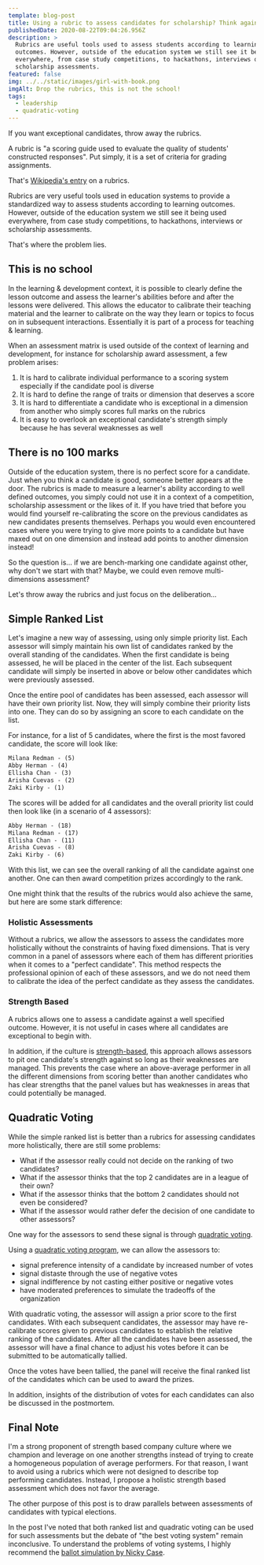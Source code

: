```yaml
---
template: blog-post
title: Using a rubric to assess candidates for scholarship? Think again.
publishedDate: 2020-08-22T09:04:26.956Z
description: >
  Rubrics are useful tools used to assess students according to learning
  outcomes. However, outside of the education system we still see it being used
  everywhere, from case study competitions, to hackathons, interviews or
  scholarship assessments. 
featured: false
img: ../../static/images/girl-with-book.png
imgAlt: Drop the rubrics, this is not the school!
tags:
  - leadership
  - quadratic-voting
---
```

If you want exceptional candidates, throw away the rubrics. 

A rubric is "a scoring guide used to evaluate the quality of students' constructed responses". Put simply, it is a set of criteria for grading assignments.

That's [Wikipedia's entry](https://en.wikipedia.org/wiki/Rubric_(academic)) on a rubrics. 

Rubrics are very useful tools used in education systems to provide a standardized way to assess students according to learning outcomes. However, outside of the education system we still see it being used everywhere, from case study competitions, to hackathons, interviews or scholarship assessments. 

That's where the problem lies.

## This is no school

In the learning & development context, it is possible to clearly define the lesson outcome and assess the learner's abilities before and after the lessons were delivered. This allows the educator to calibrate their teaching material and the learner to calibrate on the way they learn or topics to focus on in subsequent interactions. Essentially it is part of a process for teaching & learning.

When an assessment matrix is used outside of the context of learning and development, for instance for scholarship award assessment, a few problem arises:

1. It is hard to calibrate individual performance to a scoring system especially if the candidate pool is diverse
1. It is hard to define the range of traits or dimension that deserves a score
1. It is hard to differentiate a candidate who is exceptional in a dimension from another who simply scores full marks on the rubrics
1. It is easy to overlook an exceptional candidate's strength simply because he has several weaknesses as well

## There is no 100 marks

Outside of the education system, there is no perfect score for a candidate. Just when you think a candidate is good, someone better appears at the door. The rubrics is made to measure a learner's ability according to well defined outcomes, you simply could not use it in a context of a competition, scholarship assessment or the likes of it. If you have tried that before you would find yourself re-calibrating the score on the previous candidates as new candidates presents themselves. Perhaps you would even encountered cases where you were trying to give more points to a candidate but have maxed out on one dimension and instead add points to another dimension instead!

So the question is... if we are bench-marking one candidate against other, why don't we start with that? Maybe, we could even remove multi-dimensions assessment? 

Let's throw away the rubrics and just focus on the deliberation...

## Simple Ranked List

Let's imagine a new way of assessing, using only simple priority list. Each assessor will simply maintain his own list of candidates ranked by the overall standing of the candidates. When the first candidate is being assessed, he will be placed in the center of the list. Each subsequent candidate will simply be inserted in above or below other candidates which were previously assessed.

Once the entire pool of candidates has been assessed, each assessor will have their own priority list. Now, they will simply combine their priority lists into one. They can do so by assigning an score to each candidate on the list. 

For instance, for a list of 5 candidates, where the first is the most favored candidate, the score will look like:

```txt
Milana Redman - (5)
Abby Herman - (4)
Ellisha Chan - (3)
Arisha Cuevas - (2)
Zaki Kirby - (1)
```

The scores will be added for all candidates and the overall priority list could then look like (in a scenario of 4 assessors): 


```txt
Abby Herman - (18)
Milana Redman - (17)
Ellisha Chan - (11)
Arisha Cuevas - (8)
Zaki Kirby - (6)
```

With this list, we can see the overall ranking of all the candidate against one another. One can then award competition prizes accordingly to the rank. 

One might think that the results of the rubrics would also achieve the same, but here are some stark difference: 

### Holistic Assessments

Without a rubrics, we allow the assessors to assess the candidates more holistically without the constraints of having fixed dimensions. That is very common in a panel of assessors where each of them has different priorities when it comes to a "perfect candidate". This method respects the professional opinion of each of these assessors, and we do not need them to calibrate the idea of the perfect candidate as they assess the candidates. 

### Strength Based

A rubrics allows one to assess a candidate against a well specified outcome. However, it is not useful in cases where all candidates are exceptional to begin with. 

In addition, if the culture is [strength-based](https://www.gallup.com/cliftonstrengths/en/290903/how-to-create-strengths-based-company-culture.aspx), this approach allows assessors to pit one candidate's strength against so long as their weaknesses are managed. This prevents the case where an above-average performer in all the different dimensions from scoring better than another candidates who has clear strengths that the panel values but has weaknesses in areas that could potentially be managed.  

## Quadratic Voting

While the simple ranked list is better than a rubrics for assessing candidates more holistically, there are still some problems:

- What if the assessor really could not decide on the ranking of two candidates?
- What if the assessor thinks that the top 2 candidates are in a league of their own?
- What if the assessor thinks that the bottom 2 candidates should not even be considered?
- What if the assessor would rather defer the decision of one candidate to other assessors?

One way for the assessors to send these signal is through [quadratic voting](/blog/quadratic-voting-group-consensus). 

Using a [quadratic voting program](https://qv.geek.sg/), we can allow the assessors to:

- signal preference intensity of a candidate by increased number of votes
- signal distaste through the use of negative votes
- signal indifference by not casting either positive or negative votes
- have moderated preferences to simulate the tradeoffs of the organization

With quadratic voting, the assessor will assign a prior score to the first candidates. With each subsequent candidates, the assessor may have re-calibrate scores given to previous candidates to establish the relative ranking of the candidates. After all the candidates have been assessed, the assessor will have a final chance to adjust his votes before it can be submitted to be automatically tallied.

Once the votes have been tallied, the panel will receive the final ranked list of the candidates which can be used to award the prizes. 

In addition, insights of the distribution of votes for each candidates can also be discussed in the postmortem.

## Final Note

I'm a strong proponent of strength based company culture where we champion and leverage on one another strengths instead of trying to create a homogeneous population of average performers. For that reason, I want to avoid using a rubrics which were not designed to describe top performing candidates. Instead, I propose a holistic strength based assessment which does not favor the average. 

The other purpose of this post is to draw parallels between assessments of candidates with typical elections. 

In the post I've noted that both ranked list and quadratic voting can be used for such assessments but the debate of "the best voting system" remain inconclusive. To understand the problems of voting systems, I highly recommend the [ballot simulation by Nicky Case](https://ncase.me/ballot/).